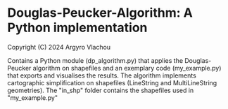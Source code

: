 # Douglas-Peucker-Algorithm: A Python implementation
Copyright (C) 2024 Argyro Vlachou

Contains a Python module (dp_algorithm.py) that applies the Douglas-Peucker algorithm on shapefiles and an exemplary code (my_example.py) that exports and visualises the results. The algorithm implements cartographic simplification on shapefiles (LineString and MultiLineString geometries). The "in_shp" folder contains the shapefiles used in "my_example.py"
